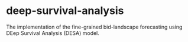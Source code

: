 # deep-survival-analysis
The implementation of the fine-grained bid-landscape forecasting using DEep Survival Analysis (DESA) model.
